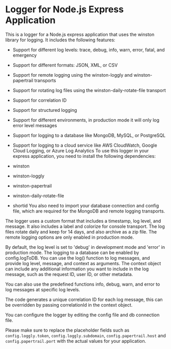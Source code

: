 # Logger for Node.js Express Application
This is a logger for a Node.js express application that uses the winston library for logging. It includes the following features:

* Support for different log levels: trace, debug, info, warn, error, fatal, and emergency
* Support for different formats: JSON, XML, or CSV
* Support for remote logging using the winston-loggly and winston-papertrail transports
* Support for rotating log files using the winston-daily-rotate-file transport
* Support for correlation ID
* Support for structured logging
* Support for different environments, in production mode it will only log error level messages
* Support for logging to a database like MongoDB, MySQL, or PostgreSQL
* Support for logging to a cloud service like AWS CloudWatch, Google Cloud Logging, or Azure Log Analytics
To use this logger in your express application, you need to install the following dependencies:

* winston
* winston-loggly
* winston-papertrail
* winston-daily-rotate-file
* shortid
You also need to import your database connection and config file, which are required for the MongoDB and remote logging transports.

The logger uses a custom format that includes a timestamp, log level, and message. It also includes a label and colorize for console transport. The log files rotate daily and keep for 14 days, and also archive as a zip file. The remote logging options are only enabled in production mode.

By default, the log level is set to 'debug' in development mode and 'error' in production mode. The logging to a database can be enabled by config.logToDB.
You can use the log() function to log messages, and provide log level, message, and context as arguments. The context object can include any additional information you want to include in the log message, such as the request ID, user ID, or other metadata.

You can also use the predefined functions info, debug, warn, and error to log messages at specific log levels.

The code generates a unique correlation ID for each log message, this can be overridden by passing correlationId in the context object.

You can configure the logger by editing the config file and db connection file.

Please make sure to replace the placeholder fields such as 
`config.loggly.token`, `config.loggly.subdomain`, `config.papertrail.host` and `config.papertrail.port` with the actual values for your application.
